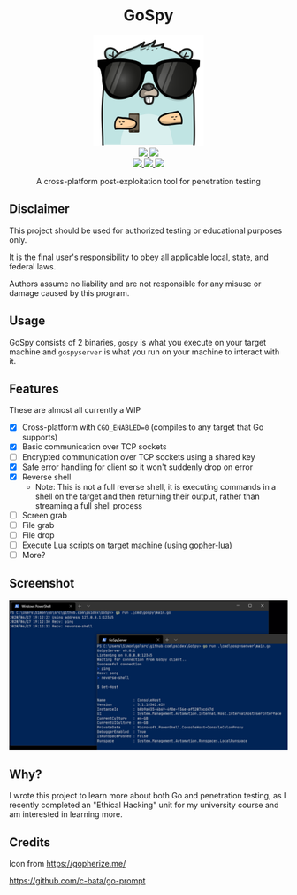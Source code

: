 <h1 align="center">GoSpy</h1>

<p align="center">
    <img height=200 width=200 src="./icon.png"/>
    <br/>
    <a href="https://github.com/psidex/GoSpy/actions" >
        <img src="https://github.com/psidex/GoSpy/workflows/go%20build%20windows/badge.svg" />
    </a>
    <a href="https://github.com/psidex/GoSpy/actions" >
        <img src="https://github.com/psidex/GoSpy/workflows/go%20build%20ubuntu/badge.svg" />
    </a>
    <br/>
    <a href="https://goreportcard.com/report/github.com/psidex/GoSpy" >
        <img src="https://goreportcard.com/badge/github.com/psidex/GoSpy" />
    </a>
    <a href="./LICENSE" >
        <img src="https://img.shields.io/github/license/psidex/GoSpy" />
    </a>
    <a href="https://ko-fi.com/M4M18XB1" >
        <img src="https://img.shields.io/badge/support%20me-Ko--fi-orange.svg?style=flat&colorA=35383d" />
    </a>
</p>

<p align="center">A cross-platform post-exploitation tool for penetration testing</p>

## Disclaimer

This project should be used for authorized testing or educational purposes only.

It is the final user's responsibility to obey all applicable local, state, and federal laws.

Authors assume no liability and are not responsible for any misuse or damage caused by this program.

## Usage

GoSpy consists of 2 binaries, `gospy` is what you execute on your target machine and `gospyserver` is what you run on
your machine to interact with it.

## Features

These are almost all currently a WIP

- [x] Cross-platform with `CGO_ENABLED=0` (compiles to any target that Go supports)
- [x] Basic communication over TCP sockets
- [ ] Encrypted communication over TCP sockets using a shared key
- [x] Safe error handling for client so it won't suddenly drop on error
- [x] Reverse shell
  - Note: This is not a full reverse shell, it is executing commands in a shell on the target and then returning their
  output, rather than streaming a full shell process
- [ ] Screen grab
- [ ] File grab
- [ ] File drop
- [ ] Execute Lua scripts on target machine (using [gopher-lua](https://github.com/yuin/gopher-lua))
- [ ] More?

## Screenshot

<img src="./demo.png" />

## Why?

I wrote this project to learn more about both Go and penetration testing, as I recently completed an "Ethical Hacking"
unit for my university course and am interested in learning more.

## Credits

Icon from https://gopherize.me/

https://github.com/c-bata/go-prompt

